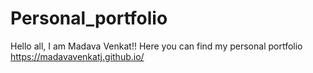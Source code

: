 # Personal_portfolio
Hello all, I am Madava Venkat!! Here you can find my personal portfolio
https://madavavenkatj.github.io/
